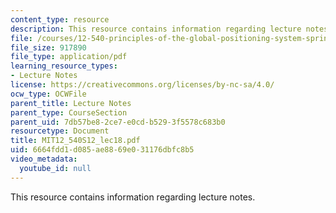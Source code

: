 ```yaml
---
content_type: resource
description: This resource contains information regarding lecture notes.
file: /courses/12-540-principles-of-the-global-positioning-system-spring-2012/6664fdd1d085ae8869e031176dbfc8b5_MIT12_540S12_lec18.pdf
file_size: 917890
file_type: application/pdf
learning_resource_types:
- Lecture Notes
license: https://creativecommons.org/licenses/by-nc-sa/4.0/
ocw_type: OCWFile
parent_title: Lecture Notes
parent_type: CourseSection
parent_uid: 7db57be8-2ce7-e0cd-b529-3f5578c683b0
resourcetype: Document
title: MIT12_540S12_lec18.pdf
uid: 6664fdd1-d085-ae88-69e0-31176dbfc8b5
video_metadata:
  youtube_id: null
---
```

This resource contains information regarding lecture notes.